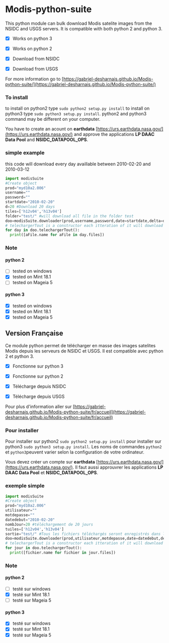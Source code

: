 # Modis-python-suite
This python module can bulk download Modis satelite images from the NSIDC and USGS servers. It is compatible with both python 2 and python 3.

- [X] Works on python 3
- [X] Works on python 2

- [X] Download from NSIDC
- [X] Download from USGS

For more information go to [https://gabriel-desharnais.github.io/Modis-python-suite/](https://gabriel-desharnais.github.io/Modis-python-suite/)

### To install
to install on python2 type `sudo python2 setup.py install` to install on python3 type `sudo python3 setup.py install`. python2 and python3 command may be different on your computer.

You have to create an acount on **earthdata** [https://urs.earthdata.nasa.gov/](https://urs.earthdata.nasa.gov/) and approve the applications **LP DAAC Data Pool** and **NSIDC_DATAPOOL_OPS**.
### simple example
this code will download every day availlable between 2010-02-20 and 2010-03-12
```python
import modisSuite
#Create object
prod="myd10a2.006"
username=""
password=""
startdate="2010-02-20"
d=20 #Download 20 days
tiles=['h12v04','h13v04']
folder="test/" #will download all file in the folder test
doo=modisSuite.downloader(prod,username,password,date=startdate,delta=d,tuiles=tiles,output=folder)
# telechargerTout is a constructor each itteration of it will download a day
for day in doo.telechargerTout():
  print([aFile.name for aFile in day.files])
```
### Note
#### python 2
- [ ] tested on windows
- [X] tested on Mint 18.1
- [ ] tested on Mageia 5

#### python 3
- [X] tested on windows
- [X] tested on Mint 18.1
- [X] tested on Mageia 5

## Version Française
Ce module python permet de télécharger en masse des images satelites Modis depuis les serveurs de NSIDC et USGS. Il est compatible avec python 2 et python 3.

- [X] Fonctionne sur python 3
- [X] Fonctionne sur python 2

- [X] Télécharge depuis NSIDC
- [X] Télécharge depuis USGS

Pour plus d'information aller sur [https://gabriel-desharnais.github.io/Modis-python-suite/fr/accueil](https://gabriel-desharnais.github.io/Modis-python-suite/fr/accueil)
### Pour installer
Pour installer sur python2 `sudo python2 setup.py install` pour installer sur python3 `sudo python3 setup.py install`. Les noms de commandes `python2` et `python3`peuvent varier selon la configuration de votre ordinateur.

Vous devez créer un compte sur **earthdata** [https://urs.earthdata.nasa.gov/](https://urs.earthdata.nasa.gov/). Il faut aussi approuvrer les applications **LP DAAC Data Pool** et **NSIDC_DATAPOOL_OPS**.
### exemple simple
```python
import modisSuite
#Create object
prod="myd10a2.006"
utilisateur=""
motdepasse=""
datedebut="2010-02-20"
nombJour=20 #téléchargement de 20 jours
tuiles=['h12v04','h13v04']
sortie="test/" #Tous les fichiers téléchargés seront enregistrés dans le dosier «test»
doo=modisSuite.downloader(prod,utilisateur,motdepasse,date=datedebut,delta=nombJour,tuiles=tuiles,output=sortie)
# telechargerTout is a constructor each itteration of it will download a day
for jour in doo.telechargerTout():
  print([fichier.name for fichier in jour.files])
```

### Note
#### python 2
- [ ] testé sur windows
- [X] testé sur Mint 18.1
- [ ] testé sur Mageia 5

#### python 3
- [X] testé sur windows
- [X] testé sur Mint 18.1
- [X] testé sur Mageia 5
